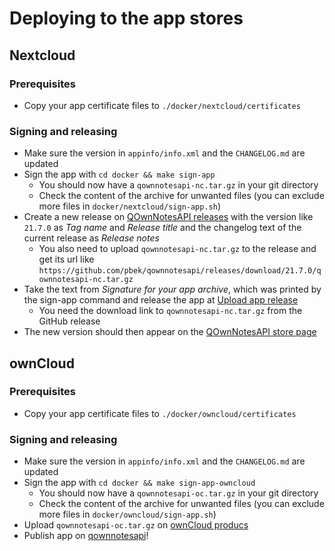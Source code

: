 # Deploying to the app stores

## Nextcloud

### Prerequisites

- Copy your app certificate files to `./docker/nextcloud/certificates`

### Signing and releasing

- Make sure the version in `appinfo/info.xml` and the `CHANGELOG.md` are updated
- Sign the app with `cd docker && make sign-app`
    - You should now have a `qownnotesapi-nc.tar.gz` in your git directory
    - Check the content of the archive for unwanted files (you can exclude more files in
      `docker/nextcloud/sign-app.sh`)
- Create a new release on [QOwnNotesAPI releases](https://github.com/pbek/qownnotesapi/releases)
  with the version like `21.7.0` as *Tag name* and *Release title* and the changelog text of the current
  release as *Release notes*
    - You also need to upload `qownnotesapi-nc.tar.gz` to the release and get its url
      like `https://github.com/pbek/qownnotesapi/releases/download/21.7.0/qownnotesapi-nc.tar.gz`
- Take the text from *Signature for your app archive*, which was printed by the sign-app command and
  release the app at [Upload app release](https://apps.nextcloud.com/developer/apps/releases/new)
    - You need the download link to `qownnotesapi-nc.tar.gz` from the GitHub release
- The new version should then appear on the [QOwnNotesAPI store page](https://apps.nextcloud.com/apps/qownnotesapi)

## ownCloud

### Prerequisites

- Copy your app certificate files to `./docker/owncloud/certificates`

### Signing and releasing

- Make sure the version in `appinfo/info.xml` and the `CHANGELOG.md` are updated
- Sign the app with `cd docker && make sign-app-owncloud`
    - You should now have a `qownnotesapi-oc.tar.gz` in your git directory
    - Check the content of the archive for unwanted files (you can exclude more files in
      `docker/owncloud/sign-app.sh`)
- Upload `qownnotesapi-oc.tar.gz` on [ownCloud producs](https://marketplace.owncloud.com/account/products)
- Publish app on [qownnotesapi](https://marketplace.owncloud.com/account/edit/qownnotesapi)!
